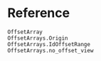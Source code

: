 # Reference

```@docs
OffsetArray
OffsetArrays.Origin
OffsetArrays.IdOffsetRange
OffsetArrays.no_offset_view
```

